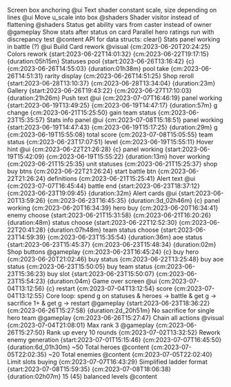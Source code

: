 Screen box anchoring @ui
Text shader constant scale, size depending on lines @ui
Move u_scale into box @shaders
Shader visitor instead of flattening @shaders
Status get ability vars from caster instead of owner @gameplay
Show stats after status on card
Parallel hero ratings run with discrepancy test @content
API for data structs: clear()
Stats panel working in battle (?) @ui
Build
    Card rework @visual {cm:2023-06-20T20:24:25}
    Colors rework {start:2023-06-22T14:01:32} {cm:2023-06-22T19:17:15} {duration:05h15m}
    Statuses pool {start:2023-06-26T13:16:42} {c} {cm:2023-06-26T14:55:03} {duration:01h38m}
        pool take {cm:2023-06-26T14:51:31}
        rarity display {cm:2023-06-26T14:51:25}
    Shop reroll {start:2023-06-28T13:10:37} {cm:2023-06-28T13:34:04} {duration:23m}
    Gallery {start:2023-06-26T19:43:22} {cm:2023-06-27T17:10:03} {duration:21h26m}
    Push text @ui {cm:2023-07-07T16:46:19}
        panel working {start:2023-06-19T13:49:25} {cm:2023-06-19T14:47:17} {duration:57m}
        g change {cm:2023-06-21T15:25:50}
        gain team status {cm:2023-06-23T15:35:57}
    Stats info panel @ui {cm:2023-07-08T15:18:51}
        panel working {start:2023-06-19T14:47:43} {cm:2023-06-19T15:17:25} {duration:29m}
        g {cm:2023-06-19T15:55:08}
        total score {cm:2023-07-08T15:05:55}
        team status {cm:2023-06-23T17:07:51}
        level {cm:2023-06-19T15:55:11}
    Hover hint @ui {cm:2023-06-22T21:26:28} {c}
        panel working {start:2023-06-19T15:42:09} {cm:2023-06-19T15:55:22} {duration:13m}
        hover working {cm:2023-06-21T15:25:35}
        unit statuses {cm:2023-06-21T15:25:37}
        shop buy btns {cm:2023-06-22T21:26:24}
        start battle btn {cm:2023-06-22T21:26:24}
        definitions {cm:2023-06-21T15:25:41}
    Alert text @ui {cm:2023-07-07T16:45:44}
        battle end {start:2023-06-23T18:37:12} {cm:2023-06-23T19:09:45} {duration:32m}
    Alert cards @ui {start:2023-06-20T13:59:26} {cm:2023-06-23T16:45:35} {duration:3d_02h46m} {c}
        panel working {cm:2023-06-20T16:34:39}
        hero buy {cm:2023-06-20T16:34:41}
        enemy choose {start:2023-06-21T15:31:58} {cm:2023-06-21T16:20:26} {duration:48m}
        status choose {start:2023-06-22T12:52:30} {cm:2023-06-22T20:41:28} {duration:07h48m}
        team status choose {start:2023-06-23T14:59:39} {cm:2023-06-23T15:35:54} {duration:36m}
        aoe status {start:2023-06-23T15:45:37} {cm:2023-06-23T15:48:34} {duration:02m}
    Shop buttons @gameplay {cm:2023-06-23T16:45:24} {c}
        buy hero {cm:2023-06-20T21:02:46}
        buy status {cm:2023-06-22T13:25:48}
        buy aoe status {cm:2023-06-23T15:50:05}
        buy team status {cm:2023-06-23T15:36:23}
        buy slot {start:2023-06-23T15:50:07} {cm:2023-06-23T15:54:23} {duration:04m}
    Game over screen @ui {cm:2023-07-04T13:12:56} {c}
        restart {cm:2023-07-04T13:12:54}
        score {cm:2023-07-04T13:12:55}
    Core loop: spend g on statuses & heroes -> battle & get g -> sacrifice 1+ & get g -> restart @gameplay {start:2023-06-23T18:36:22} {cm:2023-06-26T15:27:58} {duration:2d_20h51m}
    No sacrifice for single hero team @gameplay {cm:2023-06-26T15:27:47}
    Chain all actions @visual {cm:2023-07-04T21:08:01}
    Max rank 3 @gameplay {cm:2023-06-26T15:27:50}
    Rank up every 10 rounds {cm:2023-07-02T13:32:52}
    Rework enemy generation {start:2023-07-01T15:15:46} {cm:2023-07-07T16:45:50} {duration:6d_01h30m}
    ~50 Total heroes @content {cm:2023-07-05T22:02:35}
    ~20 Total enemies @content {cm:2023-07-05T22:02:40}
    Limit slots buying {cm:2023-07-07T16:43:29}
    Simplified ladder format {start:2023-07-08T15:59:35} {cm:2023-07-08T18:06:38} {duration:02h07m}
    15 (45) balanced levels @content
